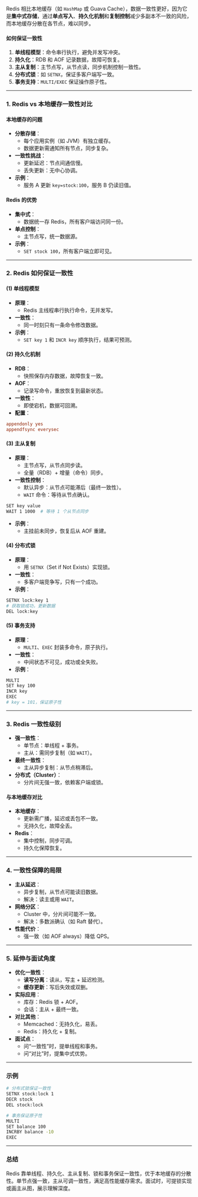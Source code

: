 
Redis 相比本地缓存（如 `HashMap` 或 Guava Cache），数据一致性更好，因为它是**集中式存储**，通过**单点写入**、**持久化机制**和**复制控制**减少多副本不一致的风险，而本地缓存分散在各节点，难以同步。

#### 如何保证一致性
1. **单线程模型**：命令串行执行，避免并发写冲突。
2. **持久化**：RDB 和 AOF 记录数据，故障可恢复。
3. **主从复制**：主节点写，从节点读，同步机制控制一致性。
4. **分布式锁**：如 `SETNX`，保证多客户端写一致。
5. **事务支持**：`MULTI/EXEC` 保证操作原子性。

---

### 1. Redis vs 本地缓存一致性对比
#### 本地缓存的问题
- **分散存储**：
  - 每个应用实例（如 JVM）有独立缓存。
  - 数据更新需通知所有节点，同步复杂。
- **一致性挑战**：
  - 更新延迟：节点间通信慢。
  - 丢失更新：无中心协调。
- **示例**：
  - 服务 A 更新 `key=stock:100`，服务 B 仍读旧值。

#### Redis 的优势
- **集中式**：
  - 数据统一存 Redis，所有客户端访问同一份。
- **单点控制**：
  - 主节点写，统一数据源。
- **示例**：
  - `SET stock 100`，所有客户端立即可见。

---

### 2. Redis 如何保证一致性
#### (1) 单线程模型
- **原理**：
  - Redis 主线程串行执行命令，无并发写。
- **一致性**：
  - 同一时刻只有一条命令修改数据。
- **示例**：
  - `SET key 1` 和 `INCR key` 顺序执行，结果可预测。

#### (2) 持久化机制
- **RDB**：
  - 快照保存内存数据，故障恢复一致。
- **AOF**：
  - 记录写命令，重放恢复到最新状态。
- **一致性**：
  - 即使宕机，数据可回溯。
- **配置**：
```conf
appendonly yes
appendfsync everysec
```

#### (3) 主从复制
- **原理**：
  - 主节点写，从节点同步读。
  - 全量（RDB）+ 增量（命令）同步。
- **一致性控制**：
  - 默认异步：从节点可能滞后（最终一致性）。
  - `WAIT` 命令：等待从节点确认。
```bash
SET key value
WAIT 1 1000  # 等待 1 个从节点同步
```
- **示例**：
  - 主挂前未同步，恢复后从 AOF 重建。

#### (4) 分布式锁
- **原理**：
  - 用 `SETNX`（Set if Not Exists）实现锁。
- **一致性**：
  - 多客户端竞争写，只有一个成功。
- **示例**：
```bash
SETNX lock:key 1
# 获取锁成功，更新数据
DEL lock:key
```

#### (5) 事务支持
- **原理**：
  - `MULTI`、`EXEC` 封装多命令，原子执行。
- **一致性**：
  - 中间状态不可见，成功或全失败。
- **示例**：
```bash
MULTI
SET key 100
INCR key
EXEC
# key = 101，保证原子性
```

---

### 3. Redis 一致性级别
- **强一致性**：
  - 单节点：单线程 + 事务。
  - 主从：需同步复制（如 `WAIT`）。
- **最终一致性**：
  - 主从异步复制：从节点稍滞后。
- **分布式（Cluster）**：
  - 分片间无强一致，依赖客户端或锁。

#### 与本地缓存对比
- **本地缓存**：
  - 更新需广播，延迟或丢包不一致。
  - 无持久化，故障全丢。
- **Redis**：
  - 集中控制，同步可调。
  - 持久化保障恢复。

---

### 4. 一致性保障的局限
- **主从延迟**：
  - 异步复制，从节点可能读旧数据。
  - 解决：读主或用 `WAIT`。
- **网络分区**：
  - Cluster 中，分片间可能不一致。
  - 解决：多数派确认（如 Raft 替代）。
- **性能代价**：
  - 强一致（如 AOF always）降低 QPS。

---

### 5. 延伸与面试角度
- **优化一致性**：
  - **读写分离**：读从，写主 + 延迟检测。
  - **缓存更新**：写后失效或双删。
- **实际应用**：
  - 库存：Redis 锁 + AOF。
  - 会话：主从 + 最终一致。
- **对比其他**：
  - Memcached：无持久化，易丢。
  - Redis：持久化 + 复制。
- **面试点**：
  - 问“一致性”时，提单线程和事务。
  - 问“对比”时，提集中式优势。

---

### 示例
```bash
# 分布式锁保证一致性
SETNX stock:lock 1
DECR stock
DEL stock:lock

# 事务保证原子性
MULTI
SET balance 100
INCRBY balance -10
EXEC
```

---

### 总结
Redis 靠单线程、持久化、主从复制、锁和事务保证一致性，优于本地缓存的分散性。单节点强一致，主从可调一致性，满足高性能缓存需求。面试时，可提锁实现或画主从图，展示理解深度。